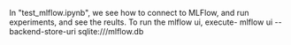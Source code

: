 In "test_mlflow.ipynb", we see how to connect to MLFlow, and run experiments, and see the reults.
To run the mlflow ui, execute- 
 mlflow ui --backend-store-uri sqlite:///mlflow.db
